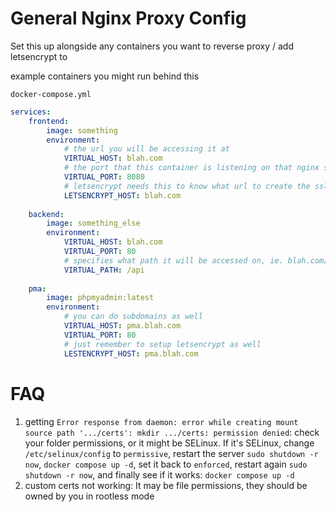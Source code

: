 # General Nginx Proxy Config

Set this up alongside any containers you want to reverse proxy / add letsencrypt to

example containers you might run behind this

`docker-compose.yml`
```yaml
services:
    frontend:
        image: something
        environment:
            # the url you will be accessing it at
            VIRTUAL_HOST: blah.com
            # the port that this container is listening on that nginx should forward to 80/443
            VIRTUAL_PORT: 8080
            # letsencrypt needs this to know what url to create the ssl cert for
            LETSENCRYPT_HOST: blah.com
    
    backend:
        image: something_else
        environment:
            VIRTUAL_HOST: blah.com
            VIRTUAL_PORT: 80
            # specifies what path it will be accessed on, ie. blah.com/api
            VIRTUAL_PATH: /api
    
    pma:
        image: phpmyadmin:latest
        environment:
            # you can do subdomains as well
            VIRTUAL_HOST: pma.blah.com
            VIRTUAL_PORT: 80
            # just remember to setup letsencrypt as well
            LESTENCRYPT_HOST: pma.blah.com
```

# FAQ

1. getting `Error response from daemon: error while creating mount source path '.../certs': mkdir .../certs: permission denied`:
   check your folder permissions, or it might be SELinux. If it's SELinux, change `/etc/selinux/config` to `permissive`, restart the server `sudo shutdown -r now`, `docker compose up -d`, set it back to `enforced`, restart again `sudo shutdown -r now`, and finally see if it works: `docker compose up -d`
2. custom certs not working:
   It may be file permissions, they should be owned by you in rootless mode